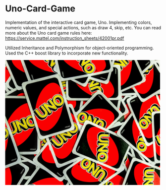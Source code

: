 # Uno-Card-Game
Implementation of the interactive card game, Uno. Implementing colors, numeric values, and special actions, such as draw 4, skip, etc. You can read more about the Uno card game rules here: https://service.mattel.com/instruction_sheets/42001pr.pdf



Utilized Inheritance and Polymorphism for object-oriented programming. Used the C++ boost library to incorporate new functionality. 

<img src = "https://github.com/Derlin8/Uno-Card-Game/blob/main/uno.jpg?raw=true" width = 500>

